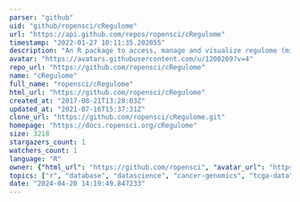 ```yaml
---
parser: "github"
uid: "github/ropensci/cRegulome"
url: "https://api.github.com/repos/ropensci/cRegulome"
timestamp: "2022-01-27 10:11:35.202055"
description: "An R package to access, manage and visualize regulome (microRNA/transcription factors)-gene correlations in cancer"
avatar: "https://avatars.githubusercontent.com/u/1200269?v=4"
repo_url: "https://github.com/ropensci/cRegulome"
name: "cRegulome"
full_name: "ropensci/cRegulome"
html_url: "https://github.com/ropensci/cRegulome"
created_at: "2017-08-21T13:28:03Z"
updated_at: "2021-07-16T15:37:31Z"
clone_url: "https://github.com/ropensci/cRegulome.git"
homepage: "https://docs.ropensci.org/cRegulome"
size: 3218
stargazers_count: 1
watchers_count: 1
language: "R"
owner: {"html_url": "https://github.com/ropensci", "avatar_url": "https://avatars.githubusercontent.com/u/1200269?v=4", "login": "ropensci", "type": "Organization"}
topics: ["r", "database", "datascience", "cancer-genomics", "tcga-data", "transcription-factors", "microrna", "rstats", "r-package", "peer-reviewed", "data-access"]
date: "2024-04-20 14:19:49.847233"
---
```

